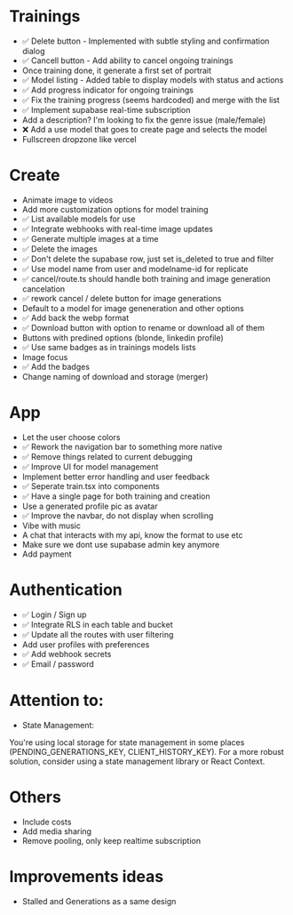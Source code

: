 # Trainings

- ✅ Delete button - Implemented with subtle styling and confirmation dialog
- ✅ Cancell button - Add ability to cancel ongoing trainings
- Once training done, it generate a first set of portrait
- ✅ Model listing - Added table to display models with status and actions
- ✅ Add progress indicator for ongoing trainings
- ✅ Fix the training progress (seems hardcoded) and merge with the list
- ✅ Implement supabase real-time subscription
- Add a description? I'm looking to fix the genre issue (male/female)
- ❌ Add a use model that goes to create page and selects the model
- Fullscreen dropzone like vercel

# Create

- Animate image to videos
- Add more customization options for model training
- ✅ List available models for use
- ✅ Integrate webhooks with real-time image updates
- ✅ Generate multiple images at a time
- ✅ Delete the images
- ✅ Don't delete the supabase row, just set is_deleted to true and filter
- ✅ Use model name from user and modelname-id for replicate
- ✅ cancel/route.ts should handle both training and image generation cancelation
- ✅ rework cancel / delete button for image generations
- Default to a model for image geneneration and other options
- ✅ Add back the webp format
- ✅ Download button with option to rename or download all of them
- Buttons with predined options (blonde, linkedin profile)
- ✅ Use same badges as in trainings models lists
- Image focus
- ✅ Add the badges
- Change naming of download and storage (merger)

# App

- Let the user choose colors
- ✅ Rework the navigation bar to something more native
- ✅ Remove things related to current debugging
- ✅ Improve UI for model management
- Implement better error handling and user feedback
- ✅ Seperate train.tsx into components
- ✅ Have a single page for both training and creation
- Use a generated profile pic as avatar
- ✅ Improve the navbar, do not display when scrolling
- Vibe with music
- A chat that interacts with my api, know the format to use etc
- Make sure we dont use supabase admin key anymore
- Add payment

# Authentication

- ✅ Login / Sign up
- ✅ Integrate RLS in each table and bucket
- ✅ Update all the routes with user filtering
- Add user profiles with preferences
- ✅ Add webhook secrets
- ✅ Email / password


# Attention to:

- State Management:

You're using local storage for state management in some places (PENDING_GENERATIONS_KEY, CLIENT_HISTORY_KEY). For a more robust solution, consider using a state management library or React Context.

# Others

- Include costs
- Add media sharing
- Remove pooling, only keep realtime subscription

# Improvements ideas

- Stalled and Generations as a same design 